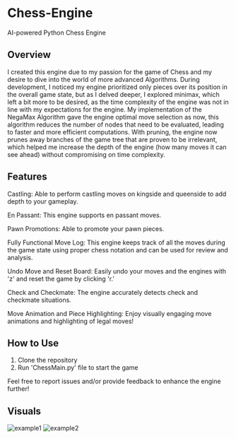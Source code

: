 # Chess-Engine
AI-powered Python Chess Engine 
## Overview
I created this engine due to my passion for the game of Chess and my desire to dive into the world of more advanced Algorithms. During development, I noticed my engine prioritized only pieces over its position in the overall game state, but as I delved deeper, I explored minimax, which left a bit more to be desired, as the time complexity of the engine was not in line with my expectations for the engine. My implementation of the NegaMax Algorithm gave the engine optimal move selection as now, this algorithm reduces the number of nodes that need to be evaluated, leading to faster and more efficient computations. With pruning, the engine now prunes away branches of the game tree that are proven to be irrelevant, which helped me increase the depth of the engine (how many moves it can see ahead) without compromising on time complexity. 

## Features
Castling: Able to perform castling moves on kingside and queenside to add depth to your gameplay.

En Passant: This engine supports en passant moves.

Pawn Promotions: Able to promote your pawn pieces.

Fully Functional Move Log: This engine keeps track of all the moves during the game state using proper chess notation and can be used for review and analysis. 

Undo Move and Reset Board: Easily undo your moves and the engines with 'z' and reset the game by clicking 'r.'

Check and Checkmate: The engine accurately detects check and checkmate situations.

Move Animation and Piece Highlighting: Enjoy visually engaging move animations and highlighting of legal moves!

## How to Use
1. Clone the repository
2. Run 'ChessMain.py' file to start the game

Feel free to report issues and/or provide feedback to enhance the engine further!

## Visuals
![example1](https://github.com/Markgergis100/Chess-Engine/assets/121286835/5b039e86-e54f-436f-aed2-540be29175ec)
![example2](https://github.com/Markgergis100/Chess-Engine/assets/121286835/ead9264c-590c-4313-8cf6-1d83cdb1c4bf)
